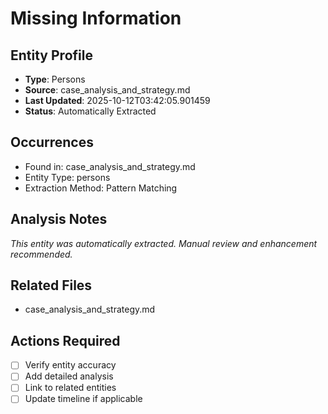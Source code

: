 # Missing Information

## Entity Profile
- **Type**: Persons
- **Source**: case_analysis_and_strategy.md
- **Last Updated**: 2025-10-12T03:42:05.901459
- **Status**: Automatically Extracted

## Occurrences
- Found in: case_analysis_and_strategy.md
- Entity Type: persons
- Extraction Method: Pattern Matching

## Analysis Notes
*This entity was automatically extracted. Manual review and enhancement recommended.*

## Related Files
- case_analysis_and_strategy.md

## Actions Required
- [ ] Verify entity accuracy
- [ ] Add detailed analysis
- [ ] Link to related entities
- [ ] Update timeline if applicable
